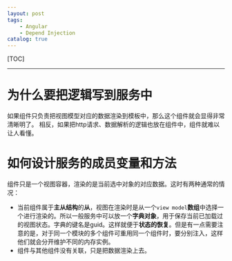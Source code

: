 ```yaml
---
layout: post
tags: 
    - Angular
    - Depend Injection
catalog: true
---
```


[TOC]

---

# 为什么要把逻辑写到服务中

如果组件只负责把视图模型对应的数据渲染到模板中，那么这个组件就会显得非常清晰明了。
相反，如果把http请求、数据解析的逻辑也放在组件中，组件就难以让人看懂。

# 如何设计服务的成员变量和方法

组件只是一个视图容器，渲染的是当前选中对象的对应数据。这时有两种通常的情况：
- 当前组件属于**主从结构**的**从**，视图在渲染时是从一个`view model`**数组**中选择一个进行渲染的。所以一般服务中可以放一个**字典对象**，用于保存当前已加载过的视图状态。字典的键名是guid。这样就便于**状态的恢复**。但是有一点需要注意的是，对于同一个模块的多个组件可重用同一个组件时，要分别注入，这样他们就会分开维护不同的内存实例。
- 组件与其他组件没有关联，只是把数据渲染上去。